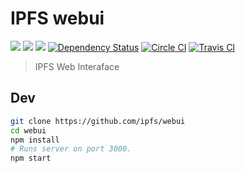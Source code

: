 IPFS webui
==========

[![](https://img.shields.io/badge/made%20by-Protocol%20Labs-blue.svg?style=flat-square)](http://ipn.io) [![](https://img.shields.io/badge/project-IPFS-blue.svg?style=flat-square)](http://ipfs.io/) [![](https://img.shields.io/badge/freenode-%23ipfs-blue.svg?style=flat-square)](http://webchat.freenode.net/?channels=%23ipfs) [![Dependency Status](https://david-dm.org/ipfs/webui.svg?style=flat-square)](https://david-dm.org/ipfs/webui) [![Circle CI](https://img.shields.io/circleci/project/ipfs/webui/master.svg?style=flat-square)](https://circleci.com/gh/ipfs/webui) [![Travis CI](https://img.shields.io/travis/ipfs/webui/master.svg?style=flat-square)](https://travis-ci.org/ipfs/webui)

> IPFS Web Interaface

## Dev

```bash
git clone https://github.com/ipfs/webui
cd webui
npm install
# Runs server on port 3000.
npm start
```
